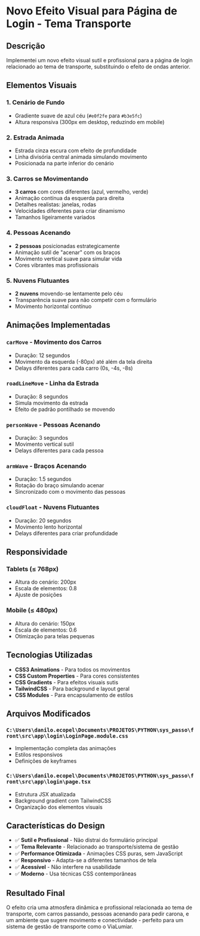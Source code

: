 # Novo Efeito Visual para Página de Login - Tema Transporte

## Descrição
Implementei um novo efeito visual sutil e profissional para a página de login relacionado ao tema de transporte, substituindo o efeito de ondas anterior.

## Elementos Visuais

### 1. **Cenário de Fundo**
- Gradiente suave de azul céu (`#e0f2fe` para `#b3e5fc`)
- Altura responsiva (300px em desktop, reduzindo em mobile)

### 2. **Estrada Animada**
- Estrada cinza escura com efeito de profundidade
- Linha divisória central animada simulando movimento
- Posicionada na parte inferior do cenário

### 3. **Carros se Movimentando**
- **3 carros** com cores diferentes (azul, vermelho, verde)
- Animação contínua da esquerda para direita
- Detalhes realistas: janelas, rodas
- Velocidades diferentes para criar dinamismo
- Tamanhos ligeiramente variados

### 4. **Pessoas Acenando**
- **2 pessoas** posicionadas estrategicamente
- Animação sutil de "acenar" com os braços
- Movimento vertical suave para simular vida
- Cores vibrantes mas profissionais

### 5. **Nuvens Flutuantes**
- **2 nuvens** movendo-se lentamente pelo céu
- Transparência suave para não competir com o formulário
- Movimento horizontal contínuo

## Animações Implementadas

### `carMove` - Movimento dos Carros
- Duração: 12 segundos
- Movimento da esquerda (-80px) até além da tela direita
- Delays diferentes para cada carro (0s, -4s, -8s)

### `roadLineMove` - Linha da Estrada
- Duração: 8 segundos
- Simula movimento da estrada
- Efeito de padrão pontilhado se movendo

### `personWave` - Pessoas Acenando
- Duração: 3 segundos
- Movimento vertical sutil
- Delays diferentes para cada pessoa

### `armWave` - Braços Acenando
- Duração: 1.5 segundos
- Rotação do braço simulando acenar
- Sincronizado com o movimento das pessoas

### `cloudFloat` - Nuvens Flutuantes
- Duração: 20 segundos
- Movimento lento horizontal
- Delays diferentes para criar profundidade

## Responsividade

### Tablets (≤ 768px)
- Altura do cenário: 200px
- Escala de elementos: 0.8
- Ajuste de posições

### Mobile (≤ 480px)
- Altura do cenário: 150px
- Escala de elementos: 0.6
- Otimização para telas pequenas

## Tecnologias Utilizadas

- **CSS3 Animations** - Para todos os movimentos
- **CSS Custom Properties** - Para cores consistentes
- **CSS Gradients** - Para efeitos visuais sutis
- **TailwindCSS** - Para background e layout geral
- **CSS Modules** - Para encapsulamento de estilos

## Arquivos Modificados

### `C:\Users\danilo.ecopel\Documents\PROJETOS\PYTHON\sys_passo\front\src\app\login\LoginPage.module.css`
- Implementação completa das animações
- Estilos responsivos
- Definições de keyframes

### `C:\Users\danilo.ecopel\Documents\PROJETOS\PYTHON\sys_passo\front\src\app\login\page.tsx`
- Estrutura JSX atualizada
- Background gradient com TailwindCSS
- Organização dos elementos visuais

## Características do Design

- ✅ **Sutil e Profissional** - Não distrai do formulário principal
- ✅ **Tema Relevante** - Relacionado ao transporte/sistema de gestão
- ✅ **Performance Otimizada** - Animações CSS puras, sem JavaScript
- ✅ **Responsivo** - Adapta-se a diferentes tamanhos de tela
- ✅ **Acessível** - Não interfere na usabilidade
- ✅ **Moderno** - Usa técnicas CSS contemporâneas

## Resultado Final
O efeito cria uma atmosfera dinâmica e profissional relacionada ao tema de transporte, com carros passando, pessoas acenando para pedir carona, e um ambiente que sugere movimento e conectividade - perfeito para um sistema de gestão de transporte como o ViaLumiar.